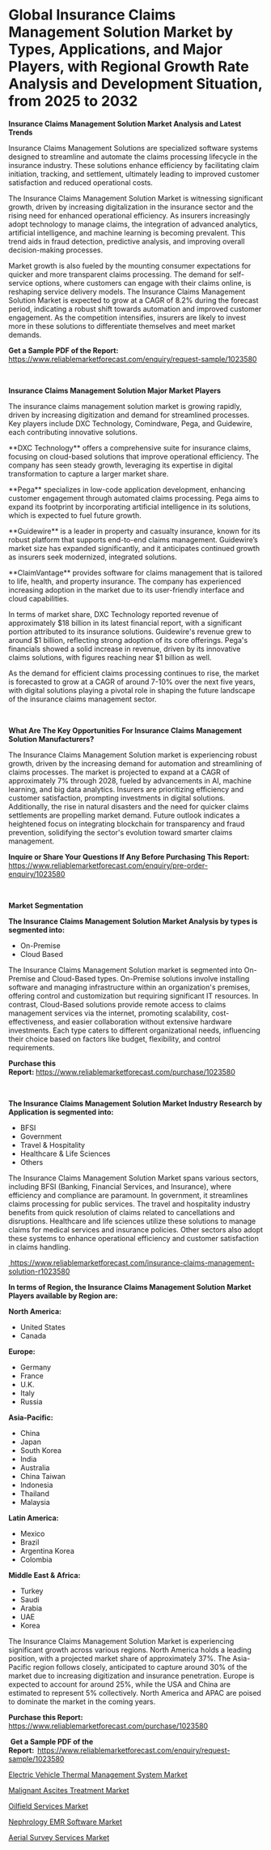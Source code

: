 <p><h1>Global Insurance Claims Management Solution Market by Types, Applications, and Major Players, with Regional Growth Rate Analysis and Development Situation, from 2025 to 2032</h1></p><p><strong>Insurance Claims Management Solution Market Analysis and Latest Trends</strong></p>
<p><p>Insurance Claims Management Solutions are specialized software systems designed to streamline and automate the claims processing lifecycle in the insurance industry. These solutions enhance efficiency by facilitating claim initiation, tracking, and settlement, ultimately leading to improved customer satisfaction and reduced operational costs.</p><p>The Insurance Claims Management Solution Market is witnessing significant growth, driven by increasing digitalization in the insurance sector and the rising need for enhanced operational efficiency. As insurers increasingly adopt technology to manage claims, the integration of advanced analytics, artificial intelligence, and machine learning is becoming prevalent. This trend aids in fraud detection, predictive analysis, and improving overall decision-making processes. </p><p>Market growth is also fueled by the mounting consumer expectations for quicker and more transparent claims processing. The demand for self-service options, where customers can engage with their claims online, is reshaping service delivery models. The Insurance Claims Management Solution Market is expected to grow at a CAGR of 8.2% during the forecast period, indicating a robust shift towards automation and improved customer engagement. As the competition intensifies, insurers are likely to invest more in these solutions to differentiate themselves and meet market demands.</p></p>
<p><strong>Get a Sample PDF of the Report:&nbsp;</strong> <a href="https://www.reliablemarketforecast.com/enquiry/request-sample/1023580?utm_campaign=1134&utm_medium=2&utm_source=Github&utm_content=ia&utm_term=06032025&utm_id=insurance-claims-management-solution">https://www.reliablemarketforecast.com/enquiry/request-sample/1023580</a></p>
<p>&nbsp;</p>
<p><strong>Insurance Claims Management Solution Major Market Players</strong></p>
<p><p>The insurance claims management solution market is growing rapidly, driven by increasing digitization and demand for streamlined processes. Key players include DXC Technology, Comindware, Pega, and Guidewire, each contributing innovative solutions.</p><p>**DXC Technology** offers a comprehensive suite for insurance claims, focusing on cloud-based solutions that improve operational efficiency. The company has seen steady growth, leveraging its expertise in digital transformation to capture a larger market share.</p><p>**Pega** specializes in low-code application development, enhancing customer engagement through automated claims processing. Pega aims to expand its footprint by incorporating artificial intelligence in its solutions, which is expected to fuel future growth.</p><p>**Guidewire** is a leader in property and casualty insurance, known for its robust platform that supports end-to-end claims management. Guidewire’s market size has expanded significantly, and it anticipates continued growth as insurers seek modernized, integrated solutions.</p><p>**ClaimVantage** provides software for claims management that is tailored to life, health, and property insurance. The company has experienced increasing adoption in the market due to its user-friendly interface and cloud capabilities.</p><p>In terms of market share, DXC Technology reported revenue of approximately $18 billion in its latest financial report, with a significant portion attributed to its insurance solutions. Guidewire's revenue grew to around $1 billion, reflecting strong adoption of its core offerings. Pega's financials showed a solid increase in revenue, driven by its innovative claims solutions, with figures reaching near $1 billion as well.</p><p>As the demand for efficient claims processing continues to rise, the market is forecasted to grow at a CAGR of around 7-10% over the next five years, with digital solutions playing a pivotal role in shaping the future landscape of the insurance claims management sector.</p></p>
<p>&nbsp;</p>
<p><strong>What Are The Key Opportunities For Insurance Claims Management Solution Manufacturers?</strong></p>
<p><p>The Insurance Claims Management Solution market is experiencing robust growth, driven by the increasing demand for automation and streamlining of claims processes. The market is projected to expand at a CAGR of approximately 7% through 2028, fueled by advancements in AI, machine learning, and big data analytics. Insurers are prioritizing efficiency and customer satisfaction, prompting investments in digital solutions. Additionally, the rise in natural disasters and the need for quicker claims settlements are propelling market demand. Future outlook indicates a heightened focus on integrating blockchain for transparency and fraud prevention, solidifying the sector's evolution toward smarter claims management.</p></p>
<p><strong>Inquire or Share Your Questions If Any Before Purchasing This Report:</strong> <a href="https://www.reliablemarketforecast.com/enquiry/pre-order-enquiry/1023580?utm_campaign=1134&utm_medium=2&utm_source=Github&utm_content=ia&utm_term=06032025&utm_id=insurance-claims-management-solution">https://www.reliablemarketforecast.com/enquiry/pre-order-enquiry/1023580</a></p>
<p>&nbsp;</p>
<p><strong>Market Segmentation</strong></p>
<p><strong>The Insurance Claims Management Solution Market Analysis by types is segmented into:</strong></p>
<p><ul><li>On-Premise</li><li>Cloud Based</li></ul></p>
<p><p>The Insurance Claims Management Solution market is segmented into On-Premise and Cloud-Based types. On-Premise solutions involve installing software and managing infrastructure within an organization's premises, offering control and customization but requiring significant IT resources. In contrast, Cloud-Based solutions provide remote access to claims management services via the internet, promoting scalability, cost-effectiveness, and easier collaboration without extensive hardware investments. Each type caters to different organizational needs, influencing their choice based on factors like budget, flexibility, and control requirements.</p></p>
<p><strong>Purchase this Report:&nbsp;</strong><a href="https://www.reliablemarketforecast.com/purchase/1023580?utm_campaign=1134&utm_medium=2&utm_source=Github&utm_content=ia&utm_term=06032025&utm_id=insurance-claims-management-solution">https://www.reliablemarketforecast.com/purchase/1023580</a></p>
<p>&nbsp;</p>
<p><strong>The Insurance Claims Management Solution Market Industry Research by Application is segmented into:</strong></p>
<p><ul><li>BFSI</li><li>Government</li><li>Travel & Hospitality</li><li>Healthcare & Life Sciences</li><li>Others</li></ul></p>
<p><p>The Insurance Claims Management Solution Market spans various sectors, including BFSI (Banking, Financial Services, and Insurance), where efficiency and compliance are paramount. In government, it streamlines claims processing for public services. The travel and hospitality industry benefits from quick resolution of claims related to cancellations and disruptions. Healthcare and life sciences utilize these solutions to manage claims for medical services and insurance policies. Other sectors also adopt these systems to enhance operational efficiency and customer satisfaction in claims handling.</p></p>
<p><a href="https://www.reliablemarketforecast.com/insurance-claims-management-solution-r1023580?utm_campaign=1134&utm_medium=2&utm_source=Github&utm_content=ia&utm_term=06032025&utm_id=insurance-claims-management-solution">&nbsp;https://www.reliablemarketforecast.com/insurance-claims-management-solution-r1023580</a></p>
<p><strong>In terms of Region, the Insurance Claims Management Solution Market Players available by Region are:</strong></p>
<p>
    <p> <strong> North America: </strong>
        <ul>
            <li>United States</li>
            <li>Canada</li>
        </ul>
        </p> 
    <p> <strong> Europe: </strong>
        <ul>
            <li>Germany</li>
            <li>France</li>
            <li>U.K.</li>
            <li>Italy</li>
            <li>Russia</li>
        </ul>
        </p> 
    <p> <strong> Asia-Pacific: </strong>
        <ul>
            <li>China</li>
            <li>Japan</li>
            <li>South Korea</li>
            <li>India</li>
            <li>Australia</li>
            <li>China Taiwan</li>
            <li>Indonesia</li>
            <li>Thailand</li>
            <li>Malaysia</li>
        </ul>
        </p> 
    <p> <strong> Latin America: </strong>
        <ul>
            <li>Mexico</li>
            <li>Brazil</li>
            <li>Argentina Korea</li>
            <li>Colombia</li>
        </ul>
        </p> 
    <p> <strong> Middle East & Africa: </strong>
        <ul>
            <li>Turkey</li>
            <li>Saudi</li>
            <li>Arabia</li>
            <li>UAE</li>
            <li>Korea</li>
        </ul>
    </p>
    </p>
<p><p>The Insurance Claims Management Solution Market is experiencing significant growth across various regions. North America holds a leading position, with a projected market share of approximately 37%. The Asia-Pacific region follows closely, anticipated to capture around 30% of the market due to increasing digitization and insurance penetration. Europe is expected to account for around 25%, while the USA and China are estimated to represent 5% collectively. North America and APAC are poised to dominate the market in the coming years.</p></p>
<p><strong>Purchase this Report: </strong><a href="https://www.reliablemarketforecast.com/purchase/1023580?utm_campaign=1134&utm_medium=2&utm_source=Github&utm_content=ia&utm_term=06032025&utm_id=insurance-claims-management-solution">https://www.reliablemarketforecast.com/purchase/1023580</a></p>
<p>&nbsp;<strong>Get a Sample PDF of the Report:&nbsp;&nbsp;</strong><a href="https://www.reliablemarketforecast.com/enquiry/request-sample/1023580?utm_campaign=1134&utm_medium=2&utm_source=Github&utm_content=ia&utm_term=06032025&utm_id=insurance-claims-management-solution">https://www.reliablemarketforecast.com/enquiry/request-sample/1023580</a></p>
<p><strong></strong></p>
<p><p><a href="https://github.com/aoutefjovene00/Market-Research-Report-List-1/blob/main/electric-vehicle-thermal-management-system-market.md?utm_campaign=1134&utm_medium=2&utm_source=Github&utm_content=ia&utm_term=06032025&utm_id=insurance-claims-management-solution">Electric Vehicle Thermal Management System Market</a></p><p><a href="https://github.com/keeniielokl/Market-Research-Report-List-1/blob/main/malignant-ascites-treatment-market.md?utm_campaign=1134&utm_medium=2&utm_source=Github&utm_content=ia&utm_term=06032025&utm_id=insurance-claims-management-solution">Malignant Ascites Treatment Market</a></p><p><a href="https://github.com/bauzolesco/Market-Research-Report-List-1/blob/main/oilfield-services-market.md?utm_campaign=1134&utm_medium=2&utm_source=Github&utm_content=ia&utm_term=06032025&utm_id=insurance-claims-management-solution">Oilfield Services Market</a></p><p><a href="https://github.com/kocssequen/Market-Research-Report-List-1/blob/main/nephrology-emr-software-market.md?utm_campaign=1134&utm_medium=2&utm_source=Github&utm_content=ia&utm_term=06032025&utm_id=insurance-claims-management-solution">Nephrology EMR Software Market</a></p><p><a href="https://github.com/alablisepah/Market-Research-Report-List-1/blob/main/aerial-survey-services-market.md?utm_campaign=1134&utm_medium=2&utm_source=Github&utm_content=ia&utm_term=06032025&utm_id=insurance-claims-management-solution">Aerial Survey Services Market</a></p></p>